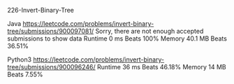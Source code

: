 226-Invert-Binary-Tree


Java
https://leetcode.com/problems/invert-binary-tree/submissions/900097081/
Sorry, there are not enough accepted submissions to show data
Runtime
0 ms
Beats
100%
Memory
40.1 MB
Beats
36.51%

Python3
https://leetcode.com/problems/invert-binary-tree/submissions/900096246/
Runtime
36 ms
Beats
46.18%
Memory
14 MB
Beats
7.55%